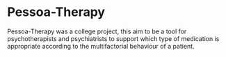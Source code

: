 # Pessoa-Therapy

Pessoa-Therapy was a college project, this aim to be a tool for psychotherapists and psychiatrists to support which type of medication is appropriate according to the multifactorial behaviour of a patient. 

